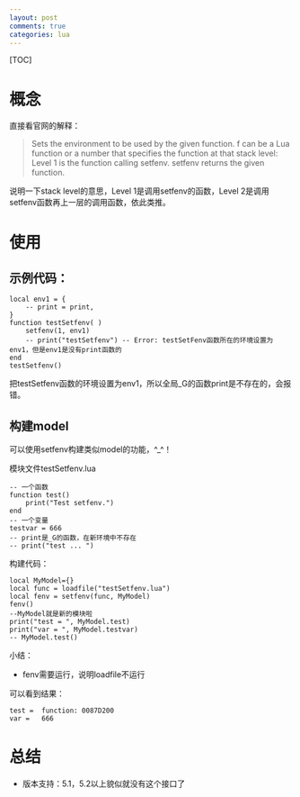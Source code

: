 ```yaml
---
layout: post
comments: true
categories: lua
---
```

[TOC]

# 概念
直接看官网的解释：

> Sets the environment to be used by the given function. f can be a Lua function or a number that specifies the function at that stack level: Level 1 is the function calling setfenv. setfenv returns the given function.

说明一下stack level的意思，Level 1是调用setfenv的函数，Level 2是调用setfenv函数再上一层的调用函数，依此类推。





# 使用

## 示例代码：

	local env1 = {
		-- print = print,
	}
	function testSetfenv( )
		setfenv(1, env1)
		-- print("testSetfenv")	-- Error: testSetFenv函数所在的环境设置为env1，但是env1是没有print函数的
	end
	testSetfenv()

把testSetfenv函数的环境设置为env1，所以全局_G的函数print是不存在的，会报错。

## 构建model

可以使用setfenv构建类似model的功能，^_^！

模块文件testSetfenv.lua

	-- 一个函数
	function test()
	    print("Test setfenv.")
	end
	-- 一个变量
	testvar = 666
	-- print是_G的函数，在新环境中不存在
	-- print("test ... ")


构建代码：

	local MyModel={}
	local func = loadfile("testSetfenv.lua")
	local fenv = setfenv(func, MyModel)
	fenv()
	--MyModel就是新的模块啦
	print("test = ", MyModel.test)
	print("var = ", MyModel.testvar)
	-- MyModel.test()


小结：

* fenv需要运行，说明loadfile不运行

可以看到结果：

	test = 	function: 0087D200
	var = 	666


# 总结
* 版本支持：5.1，5.2以上貌似就没有这个接口了